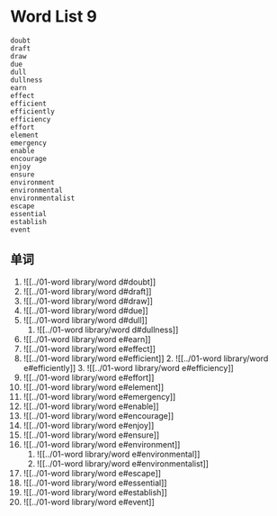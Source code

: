 # Word List 9
	doubt
	draft
	draw
	due
	dull
	dullness
	earn
	effect
	efficient
	efficiently
	efficiency
	effort
	element
	emergency
	enable
	encourage
	enjoy
	ensure
	environment
	environmental
	environmentalist
	escape
	essential
	establish
	event
	
## 单词

1. ![[../01-word library/word d#doubt]]
2. ![[../01-word library/word d#draft]]
3. ![[../01-word library/word d#draw]]
4. ![[../01-word library/word d#due]]
5. ![[../01-word library/word d#dull]]
	1. ![[../01-word library/word d#dullness]]
6. ![[../01-word library/word e#earn]]
7. ![[../01-word library/word e#effect]]
8. ![[../01-word library/word e#efficient]]
	2. ![[../01-word library/word e#efficiently]]
	3. ![[../01-word library/word e#efficiency]]
9. ![[../01-word library/word e#effort]]
10. ![[../01-word library/word e#element]]
11. ![[../01-word library/word e#emergency]]
12. ![[../01-word library/word e#enable]]
13. ![[../01-word library/word e#encourage]]
14. ![[../01-word library/word e#enjoy]]
15. ![[../01-word library/word e#ensure]]
16. ![[../01-word library/word e#environment]]
	1. ![[../01-word library/word e#environmental]]
	2. ![[../01-word library/word e#environmentalist]]
17. ![[../01-word library/word e#escape]]
18. ![[../01-word library/word e#essential]]
19. ![[../01-word library/word e#establish]]
20. ![[../01-word library/word e#event]]
